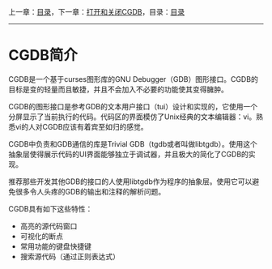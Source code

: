 上一章：[目录](<SUMMARY.md>)，下一章：[打开和关闭CGDB](<1.0.md>)，目录：[目录](<SUMMARY.md>)

----------

CGDB简介
=======

CGDB是一个基于curses图形库的GNU Debugger（GDB）图形接口。CGDB的目标是变的轻量而且敏捷，并且不会加入不必要的功能使其变得臃肿。

CGDB的图形接口是参考GDB的文本用户接口（tui）设计和实现的，它使用一个分屏显示了当前执行的代码。代码区的界面模仿了Unix经典的文本编辑器：vi。熟悉vi的人对CGDB应该有着宾至如归的感觉。

CGDB中负责和GDB通信的库是Trivial GDB（tgdb或者叫做libtgdb）。使用这个抽象层使得展示代码的UI界面能够独立于调试器，并且极大的简化了CGDB的实现。

推荐那些开发其他GDB的接口的人使用libtgdb作为程序的抽象层。使用它可以避免很多令人头疼的GDB的输出和注释的解析问题。

CGDB具有如下这些特性：

* 高亮的源代码窗口
* 可视化的断点
* 常用功能的键盘快捷键
* 搜索源代码（通过正则表达式）
